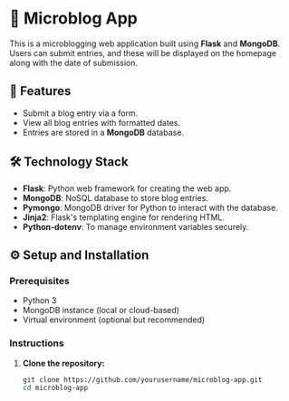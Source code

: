 # 📝 Microblog App

This is a microblogging web application built using **Flask** and **MongoDB**. Users can submit entries, and these will be displayed on the homepage along with the date of submission.

## 🚀 Features

- Submit a blog entry via a form.
- View all blog entries with formatted dates.
- Entries are stored in a **MongoDB** database.

## 🛠️ Technology Stack

- **Flask**: Python web framework for creating the web app.
- **MongoDB**: NoSQL database to store blog entries.
- **Pymongo**: MongoDB driver for Python to interact with the database.
- **Jinja2**: Flask's templating engine for rendering HTML.
- **Python-dotenv**: To manage environment variables securely.

## ⚙️ Setup and Installation

### Prerequisites
- Python 3
- MongoDB instance (local or cloud-based)
- Virtual environment (optional but recommended)

### Instructions

1. **Clone the repository:**

   ```bash
   git clone https://github.com/yourusername/microblog-app.git
   cd microblog-app

